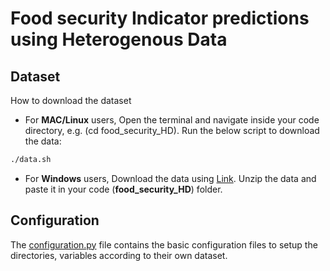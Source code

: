# Food security Indicator predictions using Heterogenous Data


## Dataset

How to download the dataset

- For **MAC/Linux** users, Open the terminal and navigate inside your code directory, e.g. (cd food_security_HD). Run the below script to download the data:

```sh
./data.sh
```
- For **Windows** users, Download the data using [Link](https://drive.google.com/uc?export=download&id=14B4uEtMjXHxtyVqzwK2kvKIXIcNO3uwg). Unzip the data and paste it in your code (**food_security_HD**) folder.


## Configuration

The [configuration.py](https://github.com/mehtab-alam/food_security_HD/blob/master/configuration.py) file contains the basic configuration files to setup the directories, variables according to their own dataset.
